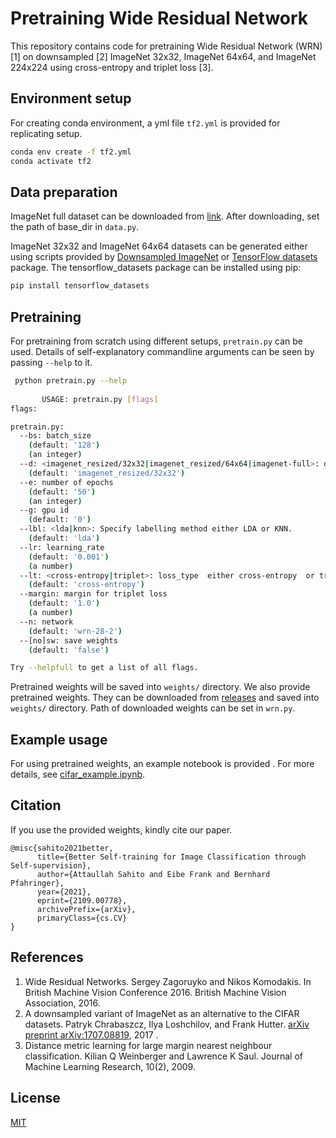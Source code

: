 # Pretraining Wide Residual Network
This repository contains code for pretraining Wide Residual Network (WRN) [1] on downsampled [2] ImageNet 32x32, 
ImageNet 64x64, and ImageNet 224x224 using cross-entropy and triplet loss [3].

## Environment setup
For creating conda environment, a yml  file `tf2.yml` is provided for replicating setup.
```bash
conda env create -f tf2.yml
conda activate tf2
```

## Data preparation
ImageNet full dataset can be downloaded from [link](http://image-net.org/download-images). After downloading, set the 
path of base_dir in `data.py`.

ImageNet 32x32  and ImageNet 64x64 datasets can be generated either using scripts provided by 
 [Downsampled ImageNet](https://github.com/PatrykChrabaszcz/Imagenet32_Scripts) or 
[TensorFlow  datasets](https://www.tensorflow.org/datasets/catalog/imagenet_resized) package. The tensorflow_datasets 
package can be installed using pip:
```bash
pip install tensorflow_datasets
```

## Pretraining
For pretraining from scratch using different setups, `pretrain.py` can be used. Details of self-explanatory commandline 
arguments can be seen by passing `--help` to it.
```bash
 python pretrain.py --help
 
       USAGE: pretrain.py [flags]
flags:

pretrain.py:
  --bs: batch_size
    (default: '128')
    (an integer)
  --d: <imagenet_resized/32x32|imagenet_resized/64x64|imagenet-full>: dataset
    (default: 'imagenet_resized/32x32')
  --e: number of epochs
    (default: '50')
    (an integer)
  --g: gpu id
    (default: '0')
  --lbl: <lda|knn>: Specify labelling method either LDA or KNN.
    (default: 'lda')
  --lr: learning_rate
    (default: '0.001')
    (a number)
  --lt: <cross-entropy|triplet>: loss_type  either cross-entropy  or triplet.
    (default: 'cross-entropy')
  --margin: margin for triplet loss
    (default: '1.0')
    (a number)
  --n: network
    (default: 'wrn-28-2')
  --[no]sw: save weights
    (default: 'false')

Try --helpfull to get a list of all flags.
 ```

Pretrained weights will be saved into `weights/` directory. We also provide pretrained weights. They can be downloaded 
from [releases](https://github.com/attaullah/Pretraining-WideResNet/releases) and saved into `weights/` directory. Path of downloaded weights can be set in `wrn.py`.

## Example usage
For using pretrained weights, an example notebook is provided . For more details, see
[cifar_example.ipynb](cifar_example.ipynb).

## Citation 
If you use the provided weights, kindly cite our paper.
```
@misc{sahito2021better,
      title={Better Self-training for Image Classification through Self-supervision}, 
      author={Attaullah Sahito and Eibe Frank and Bernhard Pfahringer},
      year={2021},
      eprint={2109.00778},
      archivePrefix={arXiv},
      primaryClass={cs.CV}
}
```
## References
1. Wide Residual Networks. Sergey Zagoruyko and Nikos Komodakis. In British
Machine Vision Conference 2016. British Machine Vision Association, 2016.
2. A downsampled variant  of ImageNet as an alternative to the CIFAR datasets. Patryk Chrabaszcz, Ilya Loshchilov, 
and Frank Hutter.  [arXiv preprint arXiv:1707.08819](https://arxiv.org/abs/1707.08819), 2017 .
3. Distance metric learning for large margin nearest neighbour classification. Kilian Q Weinberger and Lawrence K Saul.
Journal of Machine Learning Research,  10(2), 2009.


## License
[MIT](https://github.com/attaullah/Pretraining-WideResNet/blob/main/LICENSE)
